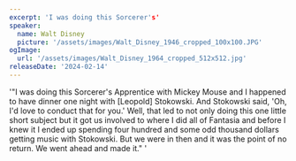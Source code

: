 ```yaml
---
excerpt: 'I was doing this Sorcerer's'
speaker:
  name: Walt Disney
  picture: '/assets/images/Walt_Disney_1946_cropped_100x100.JPG'
ogImage:
  url: '/assets/images/Walt_Disney_1964_cropped_512x512.jpg'
releaseDate: '2024-02-14'
---
```


'"I was doing this Sorcerer's Apprentice with Mickey Mouse and I happened to have dinner one night with [Leopold] Stokowski. And Stokowski said, 'Oh, I'd love to conduct that for you.' Well, that led to not only doing this one little short subject but it got us involved to where I did all of Fantasia and before I knew it I ended up spending four hundred and some odd thousand dollars getting music with Stokowski. But we were in then and it was the point of no return. We went ahead and made it."'
